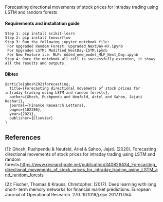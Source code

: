 Forecasting directional movements of stock prices for intraday trading using LSTM and random forests


#### Requirements and installation guide
```
Step 1: pip install scikit-learn
Step 2: pip install tensorflow
Step 3: Run the following jupyter notebook file:
 For Upgraded Random Forest: Upgraded_NextDay-RF.ipynb
 For Upgraded LSTM: Modified_NextDay-LSTM.ipynb
 For New Feature i.e. MLP: Added_new_model_MLP_Next_Day.ipynb
Step 4: Once the notebook all cell is successfully executed, it shows all the results and outputs.
```

#### Bibtex
```
@article{ghosh2021forecasting,
  title={Forecasting directional movements of stock prices for intraday trading using LSTM and random forests},
  author={Ghosh, Pushpendu and Neufeld, Ariel and Sahoo, Jajati Keshari},
  journal={Finance Research Letters},
  pages={102280},
  year={2021},
  publisher={Elsevier}
}
```
## References
[1]: Ghosh, Pushpendu & Neufeld, Ariel & Sahoo, Jajati. (2020). Forecasting
directional movements of stock prices for intraday trading using LSTM and random
forests.https://www.researchgate.net/publication/340826434_Forecasting_directional_movements_of_stock_prices_for_intraday_trading_using_LSTM_and_random_forests

[2]: Fischer, Thomas & Krauss, Christopher. (2017). Deep learning with long short-
term memory networks for financial market predictions. European Journal of
Operational Research. 270. 10.1016/j.ejor.2017.11.054.



